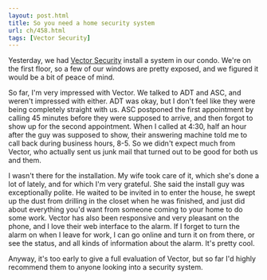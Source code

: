 ```yaml
---
layout: post.html
title: So you need a home security system
url: ch/458.html
tags: [Vector Security]
---
```

Yesterday, we had [Vector Security](http://www.vectorsecurity.com/) install a system in our condo. We're on the first floor, so a few of our windows are pretty exposed, and we figured it would be a bit of peace of mind.

So far, I'm very impressed with Vector. We talked to ADT and ASC, and weren't impressed with either. ADT was okay, but I don't feel like they were being completely straight with us. ASC postponed the first appointment by calling 45 minutes before they were supposed to arrive, and then forgot to show up for the second appointment. When I called at 4:30, half an hour after the guy was supposed to show, their answering machine told me to call back during business hours, 8-5. So we didn't expect much from Vector, who actually sent us junk mail that turned out to be good for both us and them.

I wasn't there for the installation. My wife took care of it, which she's done a lot of lately, and for which I'm very grateful. She said the install guy was exceptionally polite. He waited to be invited in to enter the house, he swept up the dust from drilling in the closet when he was finished, and just did about everything you'd want from someone coming to your home to do some work. Vector has also been responsive and very pleasant on the phone, and I love their web interface to the alarm. If I forget to turn the alarm on when I leave for work, I can go online and turn it on from there, or see the status, and all kinds of information about the alarm. It's pretty cool.

Anyway, it's too early to give a full evaluation of Vector, but so far I'd highly recommend them to anyone looking into a security system.
